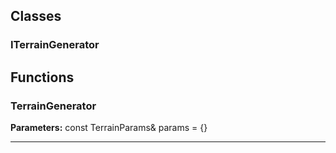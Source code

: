 
## Classes

### ITerrainGenerator




## Functions

### TerrainGenerator



**Parameters:** const TerrainParams& params = {}

---
